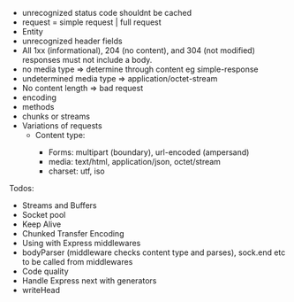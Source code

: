 - unrecognized status code shouldnt be cached
- request = simple request | full request
- Entity
- unrecognized header fields
- All 1xx (informational), 204 (no content), and 304 (not modified) responses must not include a body.
- no media type => determine through content eg simple-response
- undetermined media type => application/octet-stream
- No content length => bad request
- encoding
- methods
- chunks or streams
- Variations of requests
	- Content type: <media-type><charset>
		- Forms: multipart (boundary), url-encoded (ampersand)
		- media: text/html, application/json, octet/stream
		- charset: utf, iso

Todos:
- Streams and Buffers
- Socket pool
- Keep Alive
- Chunked Transfer Encoding
- Using with Express middlewares
- bodyParser (middleware checks content type and parses), sock.end etc to be called from middlewares
- Code quality
- Handle Express next with generators
- writeHead